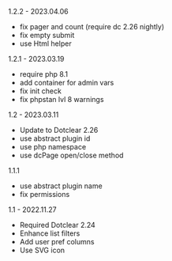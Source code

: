 1.2.2 - 2023.04.06
- fix pager and count (require dc 2.26 nightly)
- fix empty submit
- use Html helper

1.2.1 - 2023.03.19
- require php 8.1
- add container for admin vars
- fix init check
- fix phpstan lvl 8 warnings

1.2 - 2023.03.11
- Update to Dotclear 2.26
- use abstract plugin id
- use php namespace
- use dcPage open/close method

1.1.1
- use abstract plugin name
- fix permissions

1.1 - 2022.11.27
- Required Dotclear 2.24
- Enhance list filters
- Add user pref columns
- Use SVG icon